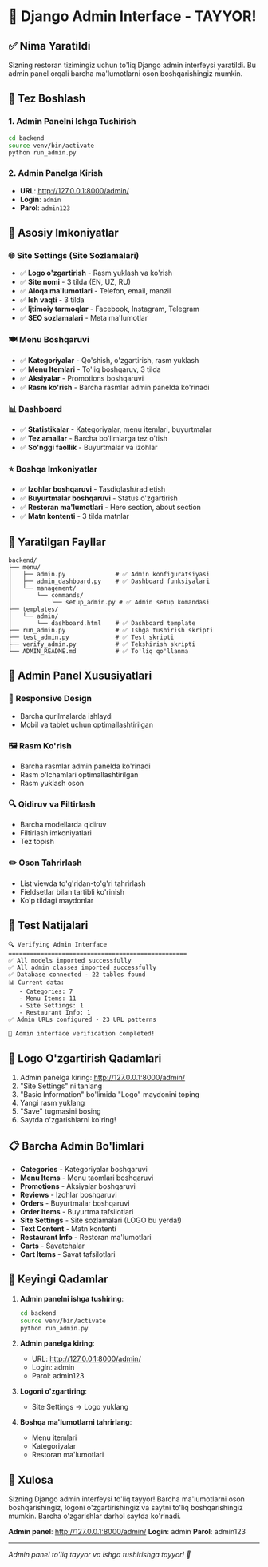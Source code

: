 # 🎉 Django Admin Interface - TAYYOR!

## ✅ Nima Yaratildi

Sizning restoran tizimingiz uchun to'liq Django admin interfeysi yaratildi. Bu admin panel orqali barcha ma'lumotlarni oson boshqarishingiz mumkin.

## 🚀 Tez Boshlash

### 1. Admin Panelni Ishga Tushirish
```bash
cd backend
source venv/bin/activate
python run_admin.py
```

### 2. Admin Panelga Kirish
- **URL**: http://127.0.0.1:8000/admin/
- **Login**: `admin`
- **Parol**: `admin123`

## 🎯 Asosiy Imkoniyatlar

### 🌐 Site Settings (Site Sozlamalari)
- ✅ **Logo o'zgartirish** - Rasm yuklash va ko'rish
- ✅ **Site nomi** - 3 tilda (EN, UZ, RU)
- ✅ **Aloqa ma'lumotlari** - Telefon, email, manzil
- ✅ **Ish vaqti** - 3 tilda
- ✅ **Ijtimoiy tarmoqlar** - Facebook, Instagram, Telegram
- ✅ **SEO sozlamalari** - Meta ma'lumotlar

### 🍽️ Menu Boshqaruvi
- ✅ **Kategoriyalar** - Qo'shish, o'zgartirish, rasm yuklash
- ✅ **Menu Itemlari** - To'liq boshqaruv, 3 tilda
- ✅ **Aksiyalar** - Promotions boshqaruvi
- ✅ **Rasm ko'rish** - Barcha rasmlar admin panelda ko'rinadi

### 📊 Dashboard
- ✅ **Statistikalar** - Kategoriyalar, menu itemlari, buyurtmalar
- ✅ **Tez amallar** - Barcha bo'limlarga tez o'tish
- ✅ **So'nggi faollik** - Buyurtmalar va izohlar

### ⭐ Boshqa Imkoniyatlar
- ✅ **Izohlar boshqaruvi** - Tasdiqlash/rad etish
- ✅ **Buyurtmalar boshqaruvi** - Status o'zgartirish
- ✅ **Restoran ma'lumotlari** - Hero section, about section
- ✅ **Matn kontenti** - 3 tilda matnlar

## 📁 Yaratilgan Fayllar

```
backend/
├── menu/
│   ├── admin.py              # ✅ Admin konfiguratsiyasi
│   ├── admin_dashboard.py    # ✅ Dashboard funksiyalari
│   └── management/
│       └── commands/
│           └── setup_admin.py # ✅ Admin setup komandasi
├── templates/
│   └── admin/
│       └── dashboard.html    # ✅ Dashboard template
├── run_admin.py              # ✅ Ishga tushirish skripti
├── test_admin.py             # ✅ Test skripti
├── verify_admin.py           # ✅ Tekshirish skripti
└── ADMIN_README.md           # ✅ To'liq qo'llanma
```

## 🎨 Admin Panel Xususiyatlari

### 📱 Responsive Design
- Barcha qurilmalarda ishlaydi
- Mobil va tablet uchun optimallashtirilgan

### 🖼️ Rasm Ko'rish
- Barcha rasmlar admin panelda ko'rinadi
- Rasm o'lchamlari optimallashtirilgan
- Rasm yuklash oson

### 🔍 Qidiruv va Filtirlash
- Barcha modellarda qidiruv
- Filtirlash imkoniyatlari
- Tez topish

### ✏️ Oson Tahrirlash
- List viewda to'g'ridan-to'g'ri tahrirlash
- Fieldsetlar bilan tartibli ko'rinish
- Ko'p tildagi maydonlar

## 🧪 Test Natijalari

```
🔍 Verifying Admin Interface
==================================================
✅ All models imported successfully
✅ All admin classes imported successfully
✅ Database connected - 22 tables found
📊 Current data:
   - Categories: 7
   - Menu Items: 11
   - Site Settings: 1
   - Restaurant Info: 1
✅ Admin URLs configured - 23 URL patterns

🎉 Admin interface verification completed!
```

## 🎯 Logo O'zgartirish Qadamlari

1. Admin panelga kiring: http://127.0.0.1:8000/admin/
2. "Site Settings" ni tanlang
3. "Basic Information" bo'limida "Logo" maydonini toping
4. Yangi rasm yuklang
5. "Save" tugmasini bosing
6. Saytda o'zgarishlarni ko'ring!

## 📋 Barcha Admin Bo'limlari

- **Categories** - Kategoriyalar boshqaruvi
- **Menu Items** - Menu taomlari boshqaruvi
- **Promotions** - Aksiyalar boshqaruvi
- **Reviews** - Izohlar boshqaruvi
- **Orders** - Buyurtmalar boshqaruvi
- **Order Items** - Buyurtma tafsilotlari
- **Site Settings** - Site sozlamalari (LOGO bu yerda!)
- **Text Content** - Matn kontenti
- **Restaurant Info** - Restoran ma'lumotlari
- **Carts** - Savatchalar
- **Cart Items** - Savat tafsilotlari

## 🚀 Keyingi Qadamlar

1. **Admin panelni ishga tushiring**:
   ```bash
   cd backend
   source venv/bin/activate
   python run_admin.py
   ```

2. **Admin panelga kiring**:
   - URL: http://127.0.0.1:8000/admin/
   - Login: admin
   - Parol: admin123

3. **Logoni o'zgartiring**:
   - Site Settings → Logo yuklang

4. **Boshqa ma'lumotlarni tahrirlang**:
   - Menu itemlari
   - Kategoriyalar
   - Restoran ma'lumotlari

## 🎉 Xulosa

Sizning Django admin interfeysi to'liq tayyor! Barcha ma'lumotlarni oson boshqarishingiz, logoni o'zgartirishingiz va saytni to'liq boshqarishingiz mumkin. Barcha o'zgarishlar darhol saytda ko'rinadi.

**Admin panel**: http://127.0.0.1:8000/admin/
**Login**: admin
**Parol**: admin123

---
*Admin panel to'liq tayyor va ishga tushirishga tayyor! 🚀*
